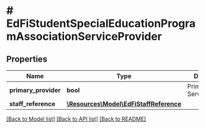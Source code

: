 # # EdFiStudentSpecialEducationProgramAssociationServiceProvider

## Properties

Name | Type | Description | Notes
------------ | ------------- | ------------- | -------------
**primary_provider** | **bool** | Primary ServiceProvider. | [optional]
**staff_reference** | [**\Resources\Model\EdFiStaffReference**](EdFiStaffReference.md) |  |

[[Back to Model list]](../../README.md#models) [[Back to API list]](../../README.md#endpoints) [[Back to README]](../../README.md)
